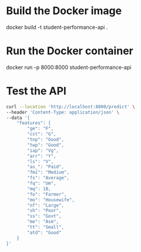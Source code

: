 # Build the Docker image
docker build -t student-performance-api .

# Run the Docker container
docker run -p 8000:8000 student-performance-api

# Test the API

```bash
curl --location 'http://localhost:8000/predict' \
--header 'Content-Type: application/json' \
--data '{
    "features": {
        "ge": "F",
        "cst": "G",
        "tnp": "Good",
        "twp": "Good",
        "iap": "Vg",
        "arr": "Y",
        "ls": "V",
        "as_": "Paid",
        "fmi": "Medium",
        "fs": "Average",
        "fq": "Um",
        "mq": 10,
        "fo": "Farmer",
        "mo": "Housewife",
        "nf": "Large",
        "sh": "Poor",
        "ss": "Govt",
        "me": "Asm",
        "tt": "Small",
        "atd": "Good"
    }
}'
```

